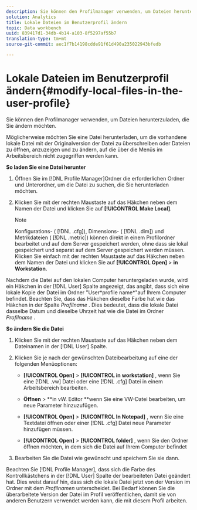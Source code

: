 ```yaml
---
description: Sie können den Profilmanager verwenden, um Dateien herunterzuladen, die Sie ändern möchten.
solution: Analytics
title: Lokale Dateien im Benutzerprofil ändern
topic: Data workbench
uuid: 839417d1-34db-4b14-a103-8f5297af55b7
translation-type: tm+mt
source-git-commit: aec1f7b14198cdde91f61d490a235022943bfedb

---
```



# Lokale Dateien im Benutzerprofil ändern{#modify-local-files-in-the-user-profile}

Sie können den Profilmanager verwenden, um Dateien herunterzuladen, die Sie ändern möchten.

Möglicherweise möchten Sie eine Datei herunterladen, um die vorhandene lokale Datei mit der Originalversion der Datei zu überschreiben oder Dateien zu öffnen, anzuzeigen und zu ändern, auf die über die Menüs im Arbeitsbereich nicht zugegriffen werden kann.

**So laden Sie eine Datei herunter**

1. Öffnen Sie im [!DNL Profile Manager]Ordner die erforderlichen Ordner und Unterordner, um die Datei zu suchen, die Sie herunterladen möchten.
1. Klicken Sie mit der rechten Maustaste auf das Häkchen neben dem Namen der Datei und klicken Sie auf **[!UICONTROL Make Local]**.

   >[!NOTE]
   >
   >Konfigurations- ( [!DNL .cfg]), Dimensions- ( [!DNL .dim]) und Metrikdateien ( [!DNL .metric]) können direkt in einem Profilordner bearbeitet und auf dem Server gespeichert werden, ohne dass sie lokal gespeichert und separat auf dem Server gespeichert werden müssen. Klicken Sie einfach mit der rechten Maustaste auf das Häkchen neben dem Namen der Datei und klicken Sie auf **[!UICONTROL Open]** > **in Workstation**.

Nachdem die Datei auf den lokalen Computer heruntergeladen wurde, wird ein Häkchen in der [!DNL User] Spalte angezeigt, das angibt, dass sich eine lokale Kopie der Datei im Ordner &quot;User\*profile name*&quot;auf Ihrem Computer befindet. Beachten Sie, dass das Häkchen dieselbe Farbe hat wie das Häkchen in der Spalte *Profilname* . Dies bedeutet, dass die lokale Datei dasselbe Datum und dieselbe Uhrzeit hat wie die Datei im Ordner *Profilname* .

**So ändern Sie die Datei**

1. Klicken Sie mit der rechten Maustaste auf das Häkchen neben dem Dateinamen in der [!DNL User] Spalte.
1. Klicken Sie je nach der gewünschten Dateibearbeitung auf eine der folgenden Menüoptionen:

   * **[!UICONTROL Open]** > **[!UICONTROL in workstation]** , wenn Sie eine [!DNL .vw] Datei oder eine [!DNL .cfg] Datei in einem Arbeitsbereich bearbeiten.

   * **Öffnen** > **in vW. Editor **wenn Sie eine VW-Datei bearbeiten, um neue Parameter hinzuzufügen.

   * **[!UICONTROL Open]** > **[!UICONTROL In Notepad]** , wenn Sie eine Textdatei öffnen oder einer [!DNL .cfg] Datei neue Parameter hinzufügen müssen.

   * **[!UICONTROL Open]** > **[!UICONTROL folder]** , wenn Sie den Ordner öffnen möchten, in dem sich die Datei auf Ihrem Computer befindet

1. Bearbeiten Sie die Datei wie gewünscht und speichern Sie sie dann.

Beachten Sie [!DNL Profile Manager], dass sich die Farbe des Kontrollkästchens in der [!DNL User] Spalte der bearbeiteten Datei geändert hat. Dies weist darauf hin, dass sich die lokale Datei jetzt von der Version im Ordner mit dem *Profilnamen* unterscheidet. Bei Bedarf können Sie die überarbeitete Version der Datei im Profil veröffentlichen, damit sie von anderen Benutzern verwendet werden kann, die mit diesem Profil arbeiten.
